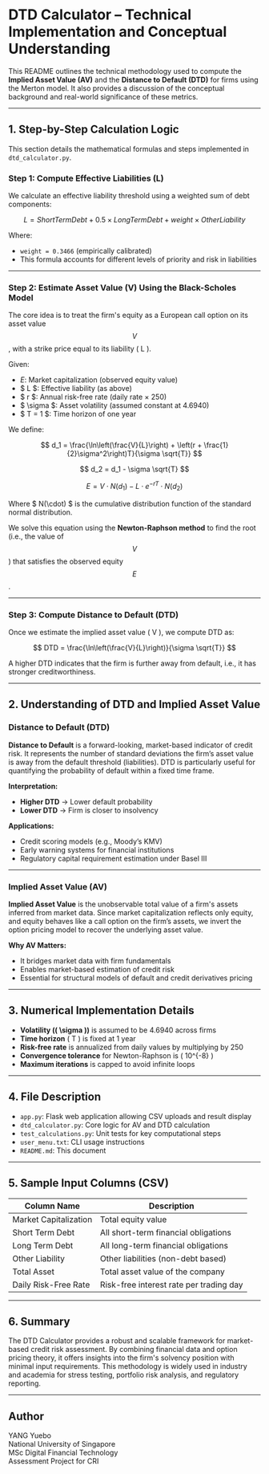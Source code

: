 # DTD Calculator – Technical Implementation and Conceptual Understanding

This README outlines the technical methodology used to compute the **Implied Asset Value (AV)** and the **Distance to Default (DTD)** for firms using the Merton model. It also provides a discussion of the conceptual background and real-world significance of these metrics.

---

## 1. Step-by-Step Calculation Logic

This section details the mathematical formulas and steps implemented in `dtd_calculator.py`.

### Step 1: Compute Effective Liabilities (L)

We calculate an effective liability threshold using a weighted sum of debt components:

$$
L = Short Term Debt + 0.5 × Long Term Debt + weight × Other Liability
$$

Where:

- `weight = 0.3466` (empirically calibrated)
- This formula accounts for different levels of priority and risk in liabilities

---

### Step 2: Estimate Asset Value (V) Using the Black-Scholes Model

The core idea is to treat the firm's equity as a European call option on its asset value $$ V $$, with a strike price equal to its liability \( L \).

Given:
- $E$: Market capitalization (observed equity value)
- $ L $: Effective liability (as above)
- $ r $: Annual risk-free rate (daily rate × 250)
- $ \sigma $: Asset volatility (assumed constant at 4.6940)
- $ T = 1 $: Time horizon of one year

We define:

$$
d_1 = \frac{\ln\left(\frac{V}{L}\right) + \left(r + \frac{1}{2}\sigma^2\right)T}{\sigma \sqrt{T}}
$$

$$
d_2 = d_1 - \sigma \sqrt{T}
$$

$$
E = V \cdot N(d_1) - L \cdot e^{-rT} \cdot N(d_2)
$$

Where $ N(\cdot) $ is the cumulative distribution function of the standard normal distribution.

We solve this equation using the **Newton-Raphson method** to find the root (i.e., the value of $$ V $$) that satisfies the observed equity $$ E $$.

---

### Step 3: Compute Distance to Default (DTD)

Once we estimate the implied asset value \( V \), we compute DTD as:

$$
DTD = \frac{\ln\left(\frac{V}{L}\right)}{\sigma \sqrt{T}}
$$

A higher DTD indicates that the firm is further away from default, i.e., it has stronger creditworthiness.

---

## 2. Understanding of DTD and Implied Asset Value

### Distance to Default (DTD)

**Distance to Default** is a forward-looking, market-based indicator of credit risk. It represents the number of standard deviations the firm’s asset value is away from the default threshold (liabilities). DTD is particularly useful for quantifying the probability of default within a fixed time frame.

**Interpretation:**
- **Higher DTD** → Lower default probability
- **Lower DTD** → Firm is closer to insolvency

**Applications:**
- Credit scoring models (e.g., Moody’s KMV)
- Early warning systems for financial institutions
- Regulatory capital requirement estimation under Basel III

---

### Implied Asset Value (AV)

**Implied Asset Value** is the unobservable total value of a firm's assets inferred from market data. Since market capitalization reflects only equity, and equity behaves like a call option on the firm’s assets, we invert the option pricing model to recover the underlying asset value.

**Why AV Matters:**
- It bridges market data with firm fundamentals
- Enables market-based estimation of credit risk
- Essential for structural models of default and credit derivatives pricing

---

## 3. Numerical Implementation Details

- **Volatility (\( \sigma \))** is assumed to be 4.6940 across firms
- **Time horizon** \( T \) is fixed at 1 year
- **Risk-free rate** is annualized from daily values by multiplying by 250
- **Convergence tolerance** for Newton-Raphson is \( 10^{-8} \)
- **Maximum iterations** is capped to avoid infinite loops

---

## 4. File Description

- `app.py`: Flask web application allowing CSV uploads and result display
- `dtd_calculator.py`: Core logic for AV and DTD calculation
- `test_calculations.py`: Unit tests for key computational steps
- `user_menu.txt`: CLI usage instructions
- `README.md`: This document

---

## 5. Sample Input Columns (CSV)

| Column Name             | Description                                 |
|-------------------------|---------------------------------------------|
| Market Capitalization   | Total equity value                          |
| Short Term Debt         | All short-term financial obligations        |
| Long Term Debt          | All long-term financial obligations         |
| Other Liability         | Other liabilities (non-debt based)         |
| Total Asset             | Total asset value of the company            |
| Daily Risk-Free Rate    | Risk-free interest rate per trading day     |

---

## 6. Summary

The DTD Calculator provides a robust and scalable framework for market-based credit risk assessment. By combining financial data and option pricing theory, it offers insights into the firm's solvency position with minimal input requirements. This methodology is widely used in industry and academia for stress testing, portfolio risk analysis, and regulatory reporting.

---

## Author

YANG Yuebo  
National University of Singapore  
MSc Digital Financial Technology  
Assessment Project for CRI
